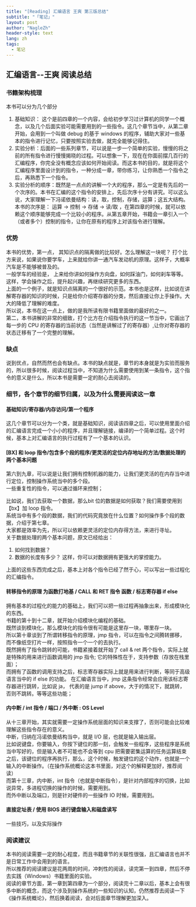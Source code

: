 ```yaml
---
title: "[Reading] 汇编语言 王爽 第三版总结"
subtitle: "「笔记」"
layout: post
author: "NagleZh"
header-style: text
lang: zh
tags:
  - 笔记
---
```


## 汇编语言--王爽 阅读总结

### 书籍架构梳理

本书可以分为几个部分
1. 基础知识： 这个是前四章的一个内容，会给初步学习过计算机的同学一个概念，以及几个后面实验可能需要用到的一些指令。这几个章节当中，从第二章开始，会用到一个叫做 debug 的基于 windows 的程序，辅助大家对一些基本的指令进行记忆，只要按照实验去做，就完全能够记得住。  
2. 实验分析：后面的一些系列章节，可以说是一步一个简单的实验，慢慢的将之前的所有指令进行慢慢揭晓的过程。可以想象一下，现在在你面前摆几百行的汇编程序，你完全没有概念应该如何开始阅读。而这本书的目的，就是将这个汇编程序里面设计到的指令，一种分成一章，带你练习，让你熟悉一个指令之后，再熟悉下一个指令。  
3. 实验分析的顺序：既然是一点点的讲解一个大的程序，那么一定是有先后的一个次序的。本书在汇编的这个指令的安排上，先后次序十分有讲究。可以这么说，大家理解一下冯诺依曼结构：读，取，控制，存储，运算；这五大结构。本书的次序是： 运算 -> 控制 -> 存储 -> 读/取  ，在第四章的时候，就可以依赖这个顺序能够完成一个比较小的程序。从第五章开始，书籍会一章引入一个（或者多个）控制的指令，让你在原有的程序上对该指令进行理解。

### 优势

本书的优势，第一点， 其知识点的隔离做的比较好。怎么理解这一块呢？ 打个比方来说，如果说你要学车，上来就给你讲一通汽车发动机的原理。这样子，大概率汽车是不能够被普及的。  
一般学车的经验是， 上来给你讲如何操作方向盘，如何踩油门，如何刹车等等。 这样，学会操作之后，提升起兴趣，再继续研究更多的东西。  
上面的一个例子，就是知识点隔离的一个很好的示范。本书也是这样，比如说在讲解寄存器的知识的时候，只是给你介绍寄存器的分类，然后直接让你上手操作。大大的降低了理解的难度。  
所以说，本书在这一点上，做的是我所读有限书籍里面做的最好的之一。  
第二，本书讲解的非常的细致，打个比方在介绍指令执行的这一节当中，它画出了每一步的 CPU 的寄存器的当前状态（当然是讲解过了的寄存器）,让你对寄存器的状态迁移有了一个完整的理解。  
    
### 缺点
说到优点，自然而然也会有缺点。本书的缺点就是，章节的本身就是为实验而服务的，所以很多时候，阅读过程当中，不知道为什么需要使用到某一条指令，这个指令的意义是什么，所以本书是需要一定的耐心去阅读的。


### 细节，各个章节的细节归属，以及为什么需要阅读这一章

#### 基础知识/寄存器/内存访问/第一个程序
这几个章节可以分为一个类，就是基础知识，阅读该四章之后，可以使用里面介绍的汇编语言完成一个小小的程序，并且理解链接，编译的一个简单过程。这个时候，基本上对汇编语言的执行过程有了一个基本的认识。  

#### [BX] 和 loop 指令/包含多个段的程序/更灵活的定位内存地址的方法/数据处理的两个基本问题

第六到九章，可以说是让我们拥有控制机器的能力，让我们更灵活的在内存当中进行定位，控制操作系统当中的多个段。  
一些重复性的指令，可以通过循环来控制；  

比如说，我们去获取一个数据，那么bit 位的数据是如何获取？我们需要使用到 【bx】加 loop 指令。  
系统当中有多个段的数据，我们的代码究竟放在什么位置？如何操作多个段的数据，介绍于第七章。  
大家都是效率为先，所以可以依赖更灵活的定位内存得方法，来进行寻址。  
关于数据处理的两个基本问题，原文已经给出： 
1. 如何找到数据？ 
2. 数据的长度有多少？
这样，你可以对数据拥有更强大的掌控能力。  

上面的这些东西完成之后，基本上对各个指令已经了然于心，可以写出一些过程化的汇编指令。

#### 转移指令的原理 为函数打地基 / CALL 和 RET 指令 函数 / 标志寄存器 if else

拥有基本的过程化的能力的基础上，我们可以把一些过程再抽象出来，形成模块化的东西。   
书籍的第十到十二章，就开始介绍模块化编程的基础。  
既然谈到模块化，那么模块化的指令很有可能是这里存一块，哪里存一块。  
所以第十章谈到了所谓转移指令的原理，jmp 指令，可以在指令之间腾转挪移，而不像纸空打片一样，按照指令一个一个的去执行。  
既然拥有了指令跳转的可能，书籍紧接着就开始了 call & ret 两个指令，实际上就是特殊的用来进行函数调用的 jmp 指令; 它的特殊性在于，支持参数（存放在栈里面）；  
而拥有了函数的调用支持之后，标志寄存器实际上就是用来进行判断，等同于高级语言当中的 if else 的功能。 在汇编语言当中，jmp 这条指令经常会应用该标志寄存器进行跳转，比如说 ja， 代表的是 jump if above，大于的情况下，就跳转，否则不跳转。等等这些功能；  


#### 内中断 / int 指令 / 端口 / 外中断 : OS Level
从十三章开始，其实就需要一定操作系统层面的知识来支撑了，否则可能会比较难理解这些指令存在的意义。  
中断，归纳在冯诺依曼结构当中，就是 I/O 层，也就是输入输出层。  
比如说键盘，你要输入，你按下键位的那一刻，会触发一些程序，这些程序是系统当中写好的，但是输入者不可能也不会等到 cpu 把需要密集运算的任务运算结束之后，该键位的程序再执行，那么，这个时候，触发键位的这个动作，也就是一个输入的中断操作。（在操作系统概论这本书里面，对这个的解释更加好，推荐阅读）  
而第十三章，内中断，int 指令（也就是中断指令），是针对内部程序的切换，比如说异常，多进程切换的操作的时候，需要用到。  
而外中断以及端口，则是针对硬件的一些操作 IO 时候，需要用到。  

#### 直接定址表 / 使用 BIOS 进行键盘输入和磁盘读写
一些技巧，以及实际操作

### 阅读建议
本书的阅读需要一定的耐心程度，而且书籍章节的关联性很强，且汇编语言也并不是日常工作中会用到的语言。  
所以推荐的阅读建议是花两周的时间，冲刺性的阅读，读完第一到四章，然后不停去实践（Windows）书籍里面的实验。  
阅读的章节方面，第一章到第四章为一个部分，阅读完十二章以后，基本上会有很多中断的概念，而这个涉及到操作系统的一些知识的认知，仍然推荐去阅读一下《操作系统概论》，然后换着阅读，会对后面章节理解更加深入。
